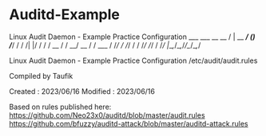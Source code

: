 # Auditd-Example
Linux Audit Daemon - Example Practice Configuration
      ___             ___ __      __
     /   | __  ______/ (_) /_____/ /
    / /| |/ / / / __  / / __/ __  /
   / ___ / /_/ / /_/ / / /_/ /_/ /
  /_/  |_\__,_/\__,_/_/\__/\__,_/

Linux Audit Daemon - Example Practice Configuration
/etc/audit/audit.rules

Compiled by Taufik

Created  : 2023/06/16
Modified : 2023/06/16

Based on rules published here:
https://github.com/Neo23x0/auditd/blob/master/audit.rules
https://github.com/bfuzzy/auditd-attack/blob/master/auditd-attack.rules
